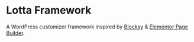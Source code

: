 # Lotta Framework

A WordPress customizer framework inspired by [Blocksy](https://wordpress.org/themes/blocksy/) & [Elementor Page Builder](https://wordpress.org/plugins/elementor/).
